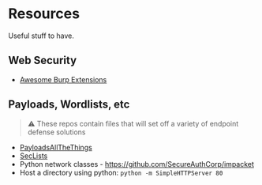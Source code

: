 # Resources
Useful stuff to have.

## Web Security
* [Awesome Burp Extensions](https://github.com/snoopysecurity/awesome-burp-extensions)

## Payloads, Wordlists, etc
> :warning: These repos contain files that will set off a variety of endpoint defense solutions

* [PayloadsAllTheThings](https://github.com/swisskyrepo/PayloadsAllTheThings)
* [SecLists](https://github.com/danielmiessler/SecLists)
* Python network classes - https://github.com/SecureAuthCorp/impacket
* Host a directory using python: `python -m SimpleHTTPServer 80`

